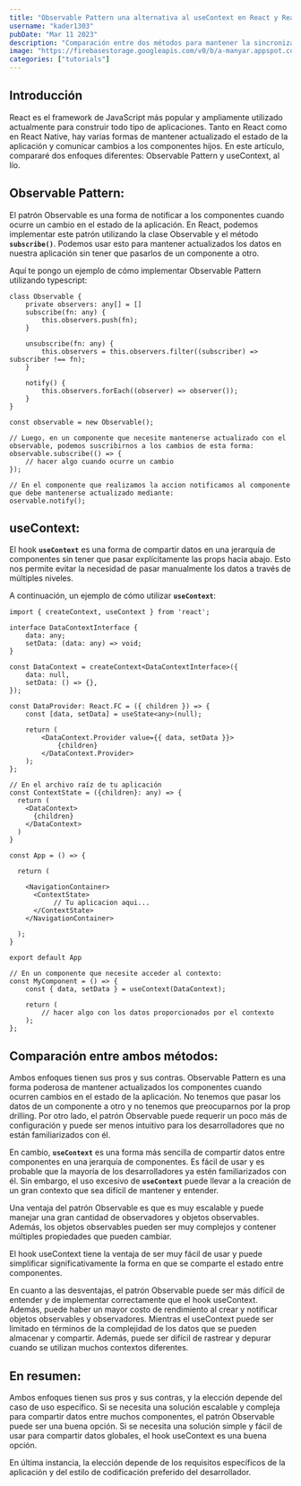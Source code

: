 ```yaml
---
title: "Observable Pattern una alternativa al useContext en React y React Native."
username: "kader1303"
pubDate: "Mar 11 2023"
description: "Comparación entre dos métodos para mantener la sincronización de datos en React: el Observable Pattern y el useContext. Ejemplos de cómo implementarlos, ventajas, desventajas y principales diferencias entre ambos."
image: "https://firebasestorage.googleapis.com/v0/b/a-manyar.appspot.com/o/Banner.png?alt=media&token=1b640fc3-8a89-4e34-aa6a-e6cc48a6c4eb"
categories: ["tutorials"]
---
```


## Introducción

React es el framework de JavaScript más popular y ampliamente utilizado actualmente para construir todo tipo de aplicaciones. Tanto en React como en React Native, hay varias formas de mantener actualizado el estado de la aplicación y comunicar cambios a los componentes hijos. En este artículo, compararé dos enfoques diferentes: Observable Pattern y useContext, al lío.

## Observable Pattern:

El patrón Observable es una forma de notificar a los componentes cuando ocurre un cambio en el estado de la aplicación. En React, podemos implementar este patrón utilizando la clase Observable y el método **`subscribe()`**. Podemos usar esto para mantener actualizados los datos en nuestra aplicación sin tener que pasarlos de un componente a otro.

Aquí te pongo un ejemplo de cómo implementar Observable Pattern utilizando typescript:

```
class Observable {
    private observers: any[] = []
    subscribe(fn: any) {
        this.observers.push(fn);
    }

    unsubscribe(fn: any) {
        this.observers = this.observers.filter((subscriber) => subscriber !== fn);
    }

    notify() {
        this.observers.forEach((observer) => observer());
    }
}

const observable = new Observable();

// Luego, en un componente que necesite mantenerse actualizado con el observable, podemos suscribirnos a los cambios de esta forma:
observable.subscribe(() => {
    // hacer algo cuando ocurre un cambio
});

// En el componente que realizamos la accion notificamos al componente que debe mantenerse actualizado mediante:
oservable.notify();

```

## useContext:

El hook **`useContext`** es una forma de compartir datos en una jerarquía de componentes sin tener que pasar explícitamente las props hacia abajo. Esto nos permite evitar la necesidad de pasar manualmente los datos a través de múltiples niveles.

A continuación, un ejemplo de cómo utilizar **`useContext`**:

```
import { createContext, useContext } from 'react';

interface DataContextInterface {
    data: any;
    setData: (data: any) => void;
}

const DataContext = createContext<DataContextInterface>({
    data: null,
    setData: () => {},
});

const DataProvider: React.FC = ({ children }) => {
    const [data, setData] = useState<any>(null);

    return (
        <DataContext.Provider value={{ data, setData }}>
            {children}
        </DataContext.Provider>
    );
};

// En el archivo raíz de tu aplicación
const ContextState = ({children}: any) => {
  return (
    <DataContext>
      {children}
    </DataContext>
  )
}

const App = () => {

  return (

    <NavigationContainer>
      <ContextState>
	       // Tu aplicacion aqui...
      </ContextState>
    </NavigationContainer>
    
  );
}

export default App

// En un componente que necesite acceder al contexto:
const MyComponent = () => {
    const { data, setData } = useContext(DataContext);

    return (
        // hacer algo con los datos proporcionados por el contexto
    );
};

```

## Comparación entre ambos métodos:

Ambos enfoques tienen sus pros y sus contras. Observable Pattern es una forma poderosa de mantener actualizados los componentes cuando ocurren cambios en el estado de la aplicación. No tenemos que pasar los datos de un componente a otro y no tenemos que preocuparnos por la prop drilling. Por otro lado, el patrón Observable puede requerir un poco más de configuración y puede ser menos intuitivo para los desarrolladores que no están familiarizados con él.

En cambio, **`useContext`** es una forma más sencilla de compartir datos entre componentes en una jerarquía de componentes. Es fácil de usar y es probable que la mayoría de los desarrolladores ya estén familiarizados con él. Sin embargo, el uso excesivo de **`useContext`** puede llevar a la creación de un gran contexto que sea difícil de mantener y entender.

Una ventaja del patrón Observable es que es muy escalable y puede manejar una gran cantidad de observadores y objetos observables. Además, los objetos observables pueden ser muy complejos y contener múltiples propiedades que pueden cambiar. 

El hook useContext tiene la ventaja de ser muy fácil de usar y puede simplificar significativamente la forma en que se comparte el estado entre componentes.

En cuanto a las desventajas, el patrón Observable puede ser más difícil de entender y de implementar correctamente que el hook useContext. Además, puede haber un mayor costo de rendimiento al crear y notificar objetos observables y observadores. Mientras el useContext puede ser limitado en términos de la complejidad de los datos que se pueden almacenar y compartir. Además, puede ser difícil de rastrear y depurar cuando se utilizan muchos contextos diferentes.

## En resumen:

Ambos enfoques tienen sus pros y sus contras, y la elección depende del caso de uso específico. Si se necesita una solución escalable y compleja para compartir datos entre muchos componentes, el patrón Observable puede ser una buena opción. Si se necesita una solución simple y fácil de usar para compartir datos globales, el hook useContext es una buena opción. 

En última instancia, la elección depende de los requisitos específicos de la aplicación y del estilo de codificación preferido del desarrollador.
